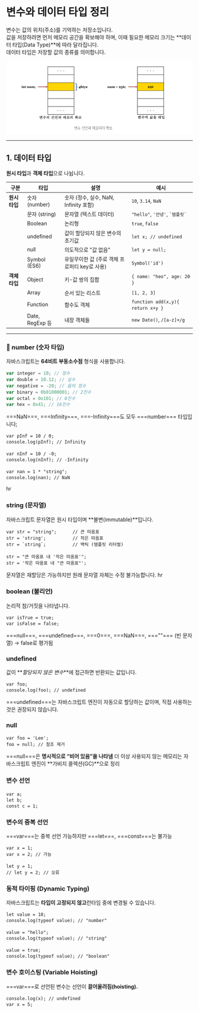 # 변수와 데이터 타입 정리

변수는 값의 위치(주소)를 기억하는 저장소입니다.  
값을 저장하려면 먼저 메모리 공간을 확보해야 하며, 이때 필요한 메모리 크기는 **데이터 타입(Data Type)**에 따라 달라집니다.  
데이터 타입은 저장할 값의 종류를 의미합니다.

![데이터 타입 이미지](image.png)

---

## 1. 데이터 타입

**원시 타입**과 **객체 타입**으로 나뉩니다.

| 구분          | 타입            | 설명                                          | 예시                                |
| ------------- | --------------- | --------------------------------------------- | ----------------------------------- |
| **원시 타입** | 숫자 (number)   | 숫자 (정수, 실수, NaN, Infinity 포함)         | `10`, `3.14`, `NaN`                 |
|               | 문자 (string)   | 문자열 (텍스트 데이터)                        | `"hello"`, `'안녕'`, `` `템플릿` `` |
|               | Boolean         | 논리형                                        | `true`, `false`                     |
|               | undefined       | 값이 할당되지 않은 변수의 초기값              | `let x; // undefined`               |
|               | null            | 의도적으로 "값 없음"                          | `let y = null;`                     |
|               | Symbol (ES6)    | 유일무이한 값 (주로 객체 프로퍼티 key로 사용) | `Symbol('id')`                      |
| **객체 타입** | Object          | 키-값 쌍의 집합                               | `{ name: "heo", age: 20 }`          |
|               | Array           | 순서 있는 리스트                              | `[1, 2, 3]`                         |
|               | Function        | 함수도 객체                                   | `function add(x,y){ return x+y }`   |
|               | Date, RegExp 등 | 내장 객체들                                   | `new Date()`, `/[a-z]+/g`           |

---

### 📌 number (숫자 타입)

자바스크립트는 **64비트 부동소수점** 형식을 사용합니다.

```javascript
var integer = 10; // 정수
var double = 10.12; // 실수
var negative = -20; // 음의 정수
var binary = 0b01000001; // 2진수
var octal = 0o101; // 8진수
var hex = 0x41; // 16진수
```

===NaN===, ===Infinity===, ===-Infinity===도 모두 ===number=== 타입입니다;

```
var pInf = 10 / 0;
console.log(pInf); // Infinity

var nInf = 10 / -0;
console.log(nInf); // -Infinity

var nan = 1 * "string";
console.log(nan); // NaN
```

hr

### string (문자열)

자바스크립트 문자열은 원시 타입이며 **불변(immutable)**입니다.

```
var str = "string";      // 큰 따옴표
str = 'string';          // 작은 따옴표
str = `string`;          // 백틱 (템플릿 리터럴)

str = "큰 따옴표 내 '작은 따옴표'";
str = '작은 따옴표 내 "큰 따옴표"';
```

문자열은 재할당은 가능하지만 원래 문자열 자체는 수정 불가능합니다.
hr

### boolean (불리언)

논리적 참/거짓을 나타냅니다.

```
var isTrue = true;
var isFalse = false;
```

===null===, ===undefined===, ===0===, ===NaN===, ===""=== (빈 문자열) → false로 평가됨

### undefined

값이 **_할당되지 않은 변수_**에 접근하면 반환되는 값입니다.

```
var foo;
console.log(foo); // undefined
```

===undefined===는 자바스크립트 엔진이 자동으로 할당하는 값이며, 직접 사용하는 것은 권장되지 않습니다.

### null

```
var foo = 'Lee';
foo = null; // 참조 제거
```

===null===은 **명시적으로 “비어 있음”을 나타냄**
더 이상 사용되지 않는 메모리는 자바스크립트 엔진이 **가비지 콜렉션(GC)**으로 정리

### 변수 선언

```
var a;
let b;
const c = 1;
```

### 변수의 중복 선언

===var===는 중복 선언 가능하지만 ===let===, ===const===는 불가능

```
var x = 1;
var x = 2; // 가능

let y = 1;
// let y = 2; // 오류
```

### 동적 타이핑 (Dynamic Typing)

자바스크립트는 **타입이 고정되지 않고**런타임 중에 변경될 수 있습니다.

```
let value = 10;
console.log(typeof value); // "number"

value = "hello";
console.log(typeof value); // "string"

value = true;
console.log(typeof value); // "boolean"
```

### 변수 호이스팅 (Variable Hoisting)

===var===로 선언된 변수는 선언이 **끌어올려짐(hoisting).**

```
console.log(x); // undefined
var x = 5;
```

